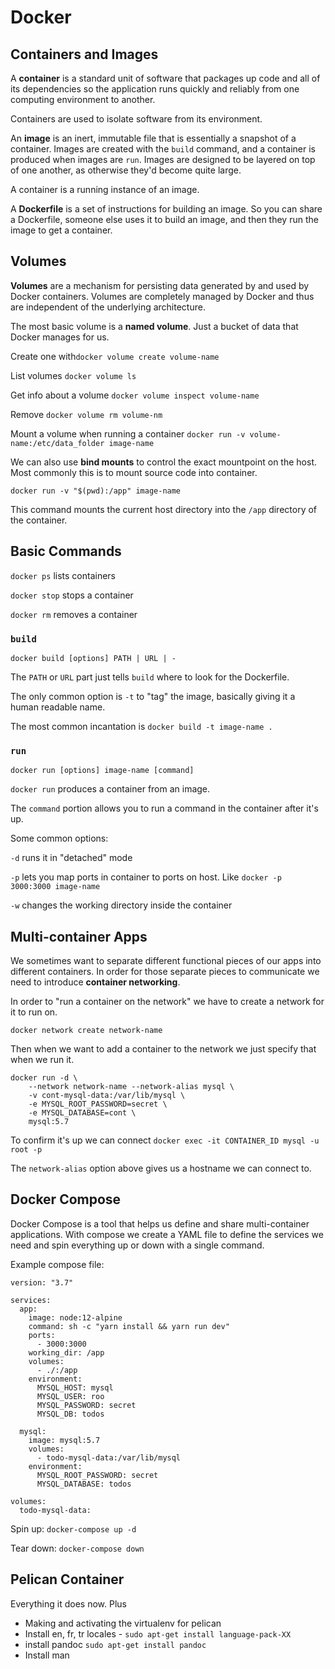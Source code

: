 # Docker

## Containers and Images

A **container** is a standard unit of software that packages up code and all of its dependencies so the application runs quickly and reliably from one computing environment to another.

Containers are used to isolate software from its environment.

An **image** is an inert, immutable file that is essentially a snapshot of a container. Images are created with the `build` command, and a container is produced when images are `run`. Images are designed to be layered on top of one another, as otherwise they'd become quite large.

A container is a running instance of an image. 

A **Dockerfile** is a set of instructions for building an image. So you can share a Dockerfile, someone else uses it to build an image, and then they run the image to get a container.

## Volumes

**Volumes** are a mechanism for persisting data generated by and used by Docker containers. Volumes are completely managed by Docker and thus are independent of the underlying architecture.

The most basic volume is a **named volume**. Just a bucket of data that Docker manages for us. 

Create one with`docker volume create volume-name`

List volumes `docker volume ls`

Get info about a volume `docker volume inspect volume-name`

Remove `docker volume rm volume-nm`

Mount a volume when running a container `docker run -v volume-name:/etc/data_folder image-name`

We can also use **bind mounts** to control the exact mountpoint on the host. Most commonly this is to mount source code into container.

`docker run -v "$(pwd):/app" image-name`

This command mounts the current host directory into the `/app` directory of the container.

## Basic Commands

`docker ps` lists containers

`docker stop` stops a container

`docker rm` removes a container



### `build`

`docker build [options] PATH | URL | -`

The `PATH` or `URL` part just tells `build` where to look for the Dockerfile. 

The only common option is `-t` to "tag" the image, basically giving it a human readable name.

The most common incantation is `docker build -t image-name .`

### `run`

`docker run [options] image-name [command]` 

`docker run` produces a container from an image. 

The `command` portion allows you to run a command in the container after it's up. 

Some common options:

`-d` runs it in "detached" mode

`-p` lets you map ports in container to ports on host. Like `docker -p 3000:3000 image-name`

`-w` changes the working directory inside the container

## Multi-container Apps

We sometimes want to separate different functional pieces of our apps into different containers. In order for those separate pieces to communicate we need to introduce **container networking**.

In order to "run a container on the network" we have to create a network for it to run on. 

`docker network create network-name`

Then when we want to add a container to the network we just specify that when we run it.

```
docker run -d \
	--network network-name --network-alias mysql \
	-v cont-mysql-data:/var/lib/mysql \
	-e MYSQL_ROOT_PASSWORD=secret \
	-e MYSQL_DATABASE=cont \
	mysql:5.7
```

To confirm it's up we can connect `docker exec -it CONTAINER_ID mysql -u root -p`

The `network-alias` option above gives us a hostname we can connect to.

## Docker Compose

Docker Compose is a tool that helps us define and share multi-container applications. With compose we create a YAML file to define the services we need and spin everything up or down with a single command.

Example compose file:

```
version: "3.7"

services:
  app:
    image: node:12-alpine
    command: sh -c "yarn install && yarn run dev"
    ports:
      - 3000:3000
    working_dir: /app
    volumes:
      - ./:/app
    environment:
      MYSQL_HOST: mysql
      MYSQL_USER: roo
      MYSQL_PASSWORD: secret
      MYSQL_DB: todos

  mysql:
    image: mysql:5.7
    volumes:
      - todo-mysql-data:/var/lib/mysql
    environment:
      MYSQL_ROOT_PASSWORD: secret
      MYSQL_DATABASE: todos

volumes:
  todo-mysql-data:
```

Spin up: `docker-compose up -d`

Tear down: `docker-compose down`

## Pelican Container

Everything it does now. Plus

* Making and activating the virtualenv for pelican
* Install en, fr, tr locales - `sudo apt-get install language-pack-XX` 
* install pandoc `sudo apt-get install pandoc` 
* Install man

